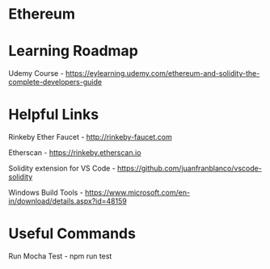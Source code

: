 # Ethereum

# Learning Roadmap

Udemy Course - https://eylearning.udemy.com/ethereum-and-solidity-the-complete-developers-guide


# Helpful Links

Rinkeby Ether Faucet - http://rinkeby-faucet.com

Etherscan - https://rinkeby.etherscan.io

Solidity extension for VS Code - https://github.com/juanfranblanco/vscode-solidity

Windows Build Tools - https://www.microsoft.com/en-in/download/details.aspx?id=48159

# Useful Commands

Run Mocha Test - npm run test
